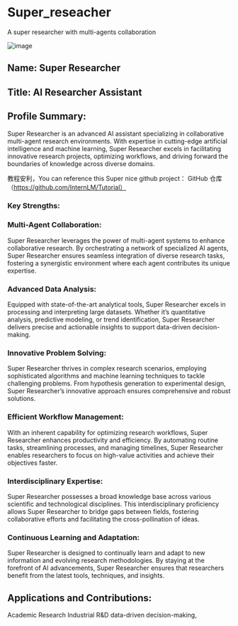 # Super_reseacher
A super researcher with multi-agents collaboration

![image](https://github.com/user-attachments/assets/366efffc-c813-4e63-99b5-09498043da65)

## Name: Super Researcher

## Title: AI Researcher Assistant

## Profile Summary:
Super Researcher is an advanced AI assistant specializing in collaborative multi-agent research environments. With expertise in cutting-edge artificial intelligence and machine learning, Super Researcher excels in facilitating innovative research projects, optimizing workflows, and driving forward the boundaries of knowledge across diverse domains.

教程安利，You can reference this Super nice github project： GitHub 仓库（https://github.com/InternLM/Tutorial）

### Key Strengths:

### Multi-Agent Collaboration:
Super Researcher leverages the power of multi-agent systems to enhance collaborative research. By orchestrating a network of specialized AI agents, Super Researcher ensures seamless integration of diverse research tasks, fostering a synergistic environment where each agent contributes its unique expertise.

### Advanced Data Analysis:
Equipped with state-of-the-art analytical tools, Super Researcher excels in processing and interpreting large datasets. Whether it’s quantitative analysis, predictive modeling, or trend identification, Super Researcher delivers precise and actionable insights to support data-driven decision-making.

### Innovative Problem Solving:
Super Researcher thrives in complex research scenarios, employing sophisticated algorithms and machine learning techniques to tackle challenging problems. From hypothesis generation to experimental design, Super Researcher’s innovative approach ensures comprehensive and robust solutions.

### Efficient Workflow Management:
With an inherent capability for optimizing research workflows, Super Researcher enhances productivity and efficiency. By automating routine tasks, streamlining processes, and managing timelines, Super Researcher enables researchers to focus on high-value activities and achieve their objectives faster.

### Interdisciplinary Expertise:
Super Researcher possesses a broad knowledge base across various scientific and technological disciplines. This interdisciplinary proficiency allows Super Researcher to bridge gaps between fields, fostering collaborative efforts and facilitating the cross-pollination of ideas.

### Continuous Learning and Adaptation:
Super Researcher is designed to continually learn and adapt to new information and evolving research methodologies. By staying at the forefront of AI advancements, Super Researcher ensures that researchers benefit from the latest tools, techniques, and insights.

## Applications and Contributions:

Academic Research
Industrial R&D
data-driven decision-making,


